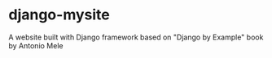 # django-mysite
A website built with Django framework based on "Django by Example" book by Antonio Mele
